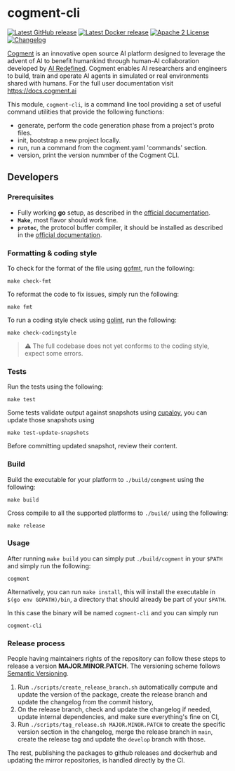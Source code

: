 # cogment-cli

[![Latest GitHub release](https://img.shields.io/github/v/release/cogment/cogment-cli?label=binary%20release&sort=semver&style=flat-square)](https://github.com/cogment/cogment-cli/releases) [![Latest Docker release](https://img.shields.io/docker/v/cogment/cli?label=docker%20release&sort=semver&style=flat-square)](https://hub.docker.com/r/cogment/cli) [![Apache 2 License](https://img.shields.io/badge/license-Apache%202-green?style=flat-square)](./LICENSE) [![Changelog](https://img.shields.io/badge/-Changelog%20-blueviolet?style=flat-square)](./CHANGELOG.md)

[Cogment](https://cogment.ai) is an innovative open source AI platform designed to leverage the advent of AI to benefit humankind through human-AI collaboration developed by [AI Redefined](https://ai-r.com). Cogment enables AI researchers and engineers to build, train and operate AI agents in simulated or real environments shared with humans. For the full user documentation visit <https://docs.cogment.ai>

This module, `cogment-cli`, is a command line tool providing a set of useful command utilities that
provide the following functions:

- generate, perform the code generation phase from a project's proto files.
- init, bootstrap a new project locally.
- run, run a command from the cogment.yaml 'commands' section.
- version, print the version nummber of the Cogment CLI.

## Developers

### Prerequisites

- Fully working **go** setup, as described in the [official documentation](https://golang.org/doc/install).
- **`Make`**, most flavor should work fine.
- **`protoc`**, the protocol buffer compiler, it should be installed as described in the [official documentation](https://github.com/protocolbuffers/protobuf#protocol-compiler-installation).

### Formatting & coding style

To check for the format of the file using [gofmt](https://golang.org/cmd/gofmt/), run the following:

```shell script
make check-fmt
```

To reformat the code to fix issues, simply run the following:

```shell script
make fmt
```

To run a coding style check using [golint](https://github.com/golang/lint), run the following:

```shell script
make check-codingstyle
```

> ⚠️ The full codebase does not yet conforms to the coding style, expect some errors.

### Tests

Run the tests using the following:

```shell script
make test
```

Some tests validate output against snapshots using [cupaloy](https://github.com/bradleyjkemp/cupaloy), you can update those snapshots using

```shell script
make test-update-snapshots
```

Before committing updated snapshot, review their content.

### Build

Build the executable for your platform to `./build/congment` using the following:

```shell script
make build
```

Cross compile to all the supported platforms to `./build/` using the following:

```shell script
make release
```

### Usage

After running `make build` you can simply put `./build/cogment` in your `$PATH` and simply run the following:

```shell script
cogment
```

Alternatively, you can run `make install`, this will install the executable in `$(go env GOPATH)/bin`, a directory that should already be part of your `$PATH`.

In this case the binary will be named `cogment-cli` and you can simply run

```shell script
cogment-cli
```

### Release process

People having maintainers rights of the repository can follow these steps to release a version **MAJOR.MINOR.PATCH**. The versioning scheme follows [Semantic Versioning](http://semver.org/spec/v2.0.0.html).

1. Run `./scripts/create_release_branch.sh` automatically compute and update the version of the package, create the release branch and update the changelog from the commit history,
2. On the release branch, check and update the changelog if needed, update internal dependencies, and make sure everything's fine on CI,
3. Run `./scripts/tag_release.sh MAJOR.MINOR.PATCH` to create the specific version section in the changelog, merge the release branch in `main`, create the release tag and update the `develop` branch with those.

The rest, publishing the packages to github releases and dockerhub and updating the mirror repositories, is handled directly by the CI.
